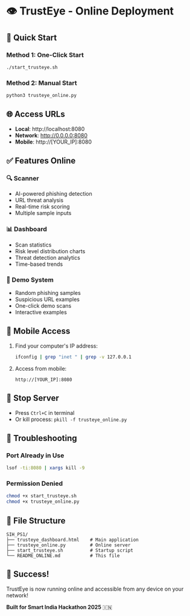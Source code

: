 # 👁️ TrustEye - Online Deployment

## 🚀 Quick Start

### Method 1: One-Click Start
```bash
./start_trusteye.sh
```

### Method 2: Manual Start
```bash
python3 trusteye_online.py
```

## 🌐 Access URLs

- **Local**: http://localhost:8080
- **Network**: http://0.0.0.0:8080
- **Mobile**: http://[YOUR_IP]:8080

## ✅ Features Online

### 🔍 Scanner
- AI-powered phishing detection
- URL threat analysis
- Real-time risk scoring
- Multiple sample inputs

### 📊 Dashboard
- Scan statistics
- Risk level distribution charts
- Threat detection analytics
- Time-based trends

### 🎯 Demo System
- Random phishing samples
- Suspicious URL examples
- One-click demo scans
- Interactive examples

## 📱 Mobile Access

1. Find your computer's IP address:
   ```bash
   ifconfig | grep "inet " | grep -v 127.0.0.1
   ```

2. Access from mobile:
   ```
   http://[YOUR_IP]:8080
   ```

## 🛑 Stop Server

- Press `Ctrl+C` in terminal
- Or kill process: `pkill -f trusteye_online.py`

## 🔧 Troubleshooting

### Port Already in Use
```bash
lsof -ti:8080 | xargs kill -9
```

### Permission Denied
```bash
chmod +x start_trusteye.sh
chmod +x trusteye_online.py
```

## 📂 File Structure
```
SIH_PS1/
├── trusteye_dashboard.html    # Main application
├── trusteye_online.py         # Online server
├── start_trusteye.sh          # Startup script
└── README_ONLINE.md           # This file
```

## 🎉 Success!

TrustEye is now running online and accessible from any device on your network!

**Built for Smart India Hackathon 2025** 🇮🇳
